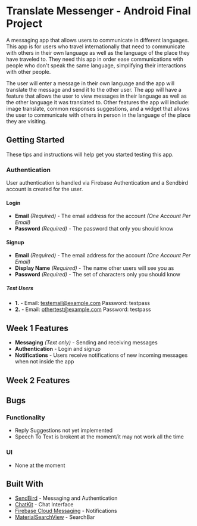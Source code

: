 # Translate Messenger - Android Final Project
  A messaging app that allows users to communicate in different languages. This app is for users who travel internationally that need to communicate with others in their own language as well as the language of the place they have traveled to. They need this app in order ease communications with people who don't speak the same language, simplifying their interactions with other people. 
  
  The user will enter a message in their own language and the app will translate the message and send it to the other user. The app will have a feature that allows the user to view messages in their language as well as the other language it was translated to. Other features the app will include: image translate, common responses suggestions, and a widget that allows the user to communicate with others in person in the language of the place they are visiting.

## Getting Started
These tips and instructions will help get you started testing this app.

### Authentication
User authentication is handled via Firebase Authentication and a Sendbird account is created for the user.

#### Login
* **Email** *(Required)* - The email address for the account *(One Account Per Email)*
* **Password** *(Required)* - The password that only you should know

#### Signup
* **Email** *(Required)* - The email address for the account *(One Account Per Email)*
* **Display Name** *(Required)* - The name other users will see you as
* **Password** *(Required)* - The set of characters only you should know

##### Test Users
* **1.** - Email: testemail@example.com Password: testpass
* **2.** - Email: othertest@example.com Password: testpass


## Week 1 Features
* **Messaging** *(Text only)* - Sending and receiving messages
* **Authentication** - Login and signup
* **Notifications** - Users receive notifications of new incoming messages when not inside the app

## Week 2 Features


## Bugs

### Functionality
* Reply Suggestions not yet implemented
* Speech To Text is brokent at the moment/it may not work all the time


### UI
* None at the moment

## Built With
* [SendBird](https://sendbird.com) - Messaging and Authentication
* [ChatKit](https://github.com/stfalcon-studio/ChatKit) - Chat Interface
* [Firebase Cloud Messaging](https://firebase.google.com/products/cloud-messaging/) - Notifications
* [MaterialSearchView](https://github.com/MiguelCatalan/MaterialSearchView) - SearchBar
